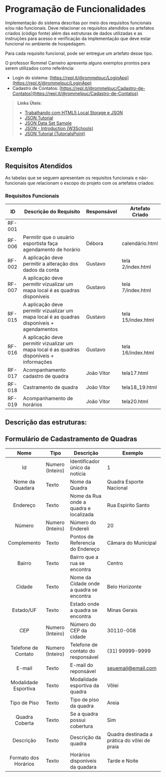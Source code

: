 # Programação de Funcionalidades

Implementação do sistema descritas por meio dos requisitos funcionais e/ou não funcionais. Deve relacionar os requisitos atendidos os artefatos criados (código fonte) além das estruturas de dados utilizadas e as instruções para acesso e verificação da implementação que deve estar funcional no ambiente de hospedagem.

Para cada requisito funcional, pode ser entregue um artefato desse tipo.

O professor Rommel Carneiro apresenta alguns exemplos prontos para serem utilizados como referência:
- Login do sistema: [https://repl.it/@rommelpuc/LoginApp](https://repl.it/@rommelpuc/LoginApp) 
- Cadastro de Contatos: [https://repl.it/@rommelpuc/Cadastro-de-Contatos](https://repl.it/@rommelpuc/Cadastro-de-Contatos)


> **Links Úteis**:
>
> - [Trabalhando com HTML5 Local Storage e JSON](https://www.devmedia.com.br/trabalhando-com-html5-local-storage-e-json/29045)
> - [JSON Tutorial](https://www.w3resource.com/JSON)
> - [JSON Data Set Sample](https://opensource.adobe.com/Spry/samples/data_region/JSONDataSetSample.html)
> - [JSON - Introduction (W3Schools)](https://www.w3schools.com/js/js_json_intro.asp)
> - [JSON Tutorial (TutorialsPoint)](https://www.tutorialspoint.com/json/index.htm)

## Exemplo

## Requisitos Atendidos

As tabelas que se seguem apresentam os requisitos funcionais e não-funcionais que relacionam o escopo do projeto com os artefatos criados:

### Requisitos Funcionais

|ID    | Descrição do Requisito | Responsável | Artefato Criado |
|------|------------------------|------------|-----------------|
|RF-001| | |  |
|RF-006| Permitir que o usuário esportista faça agendamento de horário | Débora | calendário.html |
|RF-002| A aplicação deve permitir a alteração dos dados da conta | Gustavo | tela 2/index.html |
|RF-007| A aplicação deve permitir vizualizar um mapa local é as quadras disponíveis | Gustavo | tela 7/index.html |
|RF-015| A aplicação deve permitir vizualizar um mapa local é as quadras disponíveis + agendamentos | Gustavo | tela 15/index.html |
|RF-016|  A aplicação deve permitir vizualizar um mapa local é as quadras disponíveis + informações | Gustavo | tela 16/index.html |
|RF-017| Acompanhamento cadastro de quadra | João Vitor | tela17.html |
|RF-018| Castramento de quadra | João Vitor | tela18_19.html |
|RF-019| Acompanhamento de horários | João Vitor | tela20.html |



## Descrição das estruturas:

## Formulário de Cadastramento de Quadras
|  **Nome**      | **Tipo**          | **Descrição**                             | **Exemplo**                                    |
|:--------------:|-------------------|-------------------------------------------|------------------------------------------------|
| Id             | Numero (Inteiro)  | Identificador único da notícia            | 1                                              |
| Nome da Quadara| Texto             | Nome da Quadra                            | Quadra Esporte Nacional|
| Endereço       | Texto             | Nome da Rua onde a quadra e localizada    | Rua Espirito Santo                             |
| Número         | Numero (Inteiro)  | Número do Endereli                        | 20                                             |
| Complemento    | Texto             | Pontos de Referencia do Endereço          | Câmara do Municipal                            |
| Bairro         | Texto             | Bairro que a rua se encontra              | Centro                                         |
| Cidade         | Texto             | Nome da Cidade onde a quadra se encontra  | Belo Horizonte                                 |
| Estado/UF      | Texto             | Estado onde a quadra se encontra          | Minas Gerais                                   |
| CEP            | Numero (Inteiro)  | Número do CEP da cidade                   | 30110-008                                      |
| Telefone de Contato | Numero (Inteiro)  | Telefone de contato do responsável   | (31) 99999-9999                                |
| E-mail         | Texto             | E-mail do reponsável                      | seuemail@email.com                             |
| Modalidade Esportiva | Texto             | Modalidade esportiva da quadra      | Vôlei                                          |
| Tipo de Piso   | Texto             | Tipo de piso da quadra                    | Areia                                          |
| Quadra Coberta | Texto             | Se a quadra possui cobertura              | Sim                                            |
| Descrição      | Texto             | Descrição da quadra                       | Quadra destinada a prática do vôlei de praia   |
| Formato dos Horários | Texto       | Horários disponíveis da quadara           | Tarde e Noite                                  |

